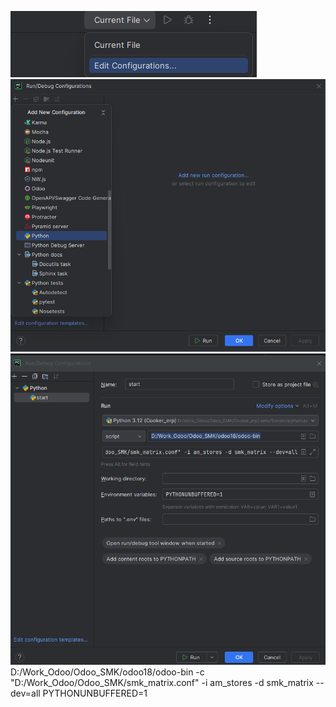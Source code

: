 ![img_4.png](img_4.png)
![img_5.png](img_5.png)
![img_6.png](img_6.png)
D:/Work_Odoo/Odoo_SMK/odoo18/odoo-bin
-c "D:/Work_Odoo/Odoo_SMK/smk_matrix.conf" -i am_stores -d smk_matrix --dev=all
PYTHONUNBUFFERED=1